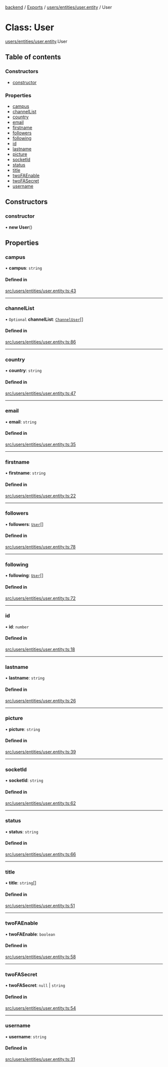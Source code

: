 [backend](../README.md) / [Exports](../modules.md) / [users/entities/user.entity](../modules/users_entities_user_entity.md) / User

# Class: User

[users/entities/user.entity](../modules/users_entities_user_entity.md).User

## Table of contents

### Constructors

- [constructor](users_entities_user_entity.User.md#constructor)

### Properties

- [campus](users_entities_user_entity.User.md#campus)
- [channelList](users_entities_user_entity.User.md#channellist)
- [country](users_entities_user_entity.User.md#country)
- [email](users_entities_user_entity.User.md#email)
- [firstname](users_entities_user_entity.User.md#firstname)
- [followers](users_entities_user_entity.User.md#followers)
- [following](users_entities_user_entity.User.md#following)
- [id](users_entities_user_entity.User.md#id)
- [lastname](users_entities_user_entity.User.md#lastname)
- [picture](users_entities_user_entity.User.md#picture)
- [socketId](users_entities_user_entity.User.md#socketid)
- [status](users_entities_user_entity.User.md#status)
- [title](users_entities_user_entity.User.md#title)
- [twoFAEnable](users_entities_user_entity.User.md#twofaenable)
- [twoFASecret](users_entities_user_entity.User.md#twofasecret)
- [username](users_entities_user_entity.User.md#username)

## Constructors

### constructor

• **new User**()

## Properties

### campus

• **campus**: `string`

#### Defined in

[src/users/entities/user.entity.ts:43](https://github.com/GQDeltex/ft_transcendence/blob/main/backend/src/users/entities/user.entity.ts#L43)

___

### channelList

• `Optional` **channelList**: [`ChannelUser`](prc_channel_channel_user_entities_channel_user_entity.ChannelUser.md)[]

#### Defined in

[src/users/entities/user.entity.ts:86](https://github.com/GQDeltex/ft_transcendence/blob/main/backend/src/users/entities/user.entity.ts#L86)

___

### country

• **country**: `string`

#### Defined in

[src/users/entities/user.entity.ts:47](https://github.com/GQDeltex/ft_transcendence/blob/main/backend/src/users/entities/user.entity.ts#L47)

___

### email

• **email**: `string`

#### Defined in

[src/users/entities/user.entity.ts:35](https://github.com/GQDeltex/ft_transcendence/blob/main/backend/src/users/entities/user.entity.ts#L35)

___

### firstname

• **firstname**: `string`

#### Defined in

[src/users/entities/user.entity.ts:22](https://github.com/GQDeltex/ft_transcendence/blob/main/backend/src/users/entities/user.entity.ts#L22)

___

### followers

• **followers**: [`User`](users_entities_user_entity.User.md)[]

#### Defined in

[src/users/entities/user.entity.ts:78](https://github.com/GQDeltex/ft_transcendence/blob/main/backend/src/users/entities/user.entity.ts#L78)

___

### following

• **following**: [`User`](users_entities_user_entity.User.md)[]

#### Defined in

[src/users/entities/user.entity.ts:72](https://github.com/GQDeltex/ft_transcendence/blob/main/backend/src/users/entities/user.entity.ts#L72)

___

### id

• **id**: `number`

#### Defined in

[src/users/entities/user.entity.ts:18](https://github.com/GQDeltex/ft_transcendence/blob/main/backend/src/users/entities/user.entity.ts#L18)

___

### lastname

• **lastname**: `string`

#### Defined in

[src/users/entities/user.entity.ts:26](https://github.com/GQDeltex/ft_transcendence/blob/main/backend/src/users/entities/user.entity.ts#L26)

___

### picture

• **picture**: `string`

#### Defined in

[src/users/entities/user.entity.ts:39](https://github.com/GQDeltex/ft_transcendence/blob/main/backend/src/users/entities/user.entity.ts#L39)

___

### socketId

• **socketId**: `string`

#### Defined in

[src/users/entities/user.entity.ts:62](https://github.com/GQDeltex/ft_transcendence/blob/main/backend/src/users/entities/user.entity.ts#L62)

___

### status

• **status**: `string`

#### Defined in

[src/users/entities/user.entity.ts:66](https://github.com/GQDeltex/ft_transcendence/blob/main/backend/src/users/entities/user.entity.ts#L66)

___

### title

• **title**: `string`[]

#### Defined in

[src/users/entities/user.entity.ts:51](https://github.com/GQDeltex/ft_transcendence/blob/main/backend/src/users/entities/user.entity.ts#L51)

___

### twoFAEnable

• **twoFAEnable**: `boolean`

#### Defined in

[src/users/entities/user.entity.ts:58](https://github.com/GQDeltex/ft_transcendence/blob/main/backend/src/users/entities/user.entity.ts#L58)

___

### twoFASecret

• **twoFASecret**: ``null`` \| `string`

#### Defined in

[src/users/entities/user.entity.ts:54](https://github.com/GQDeltex/ft_transcendence/blob/main/backend/src/users/entities/user.entity.ts#L54)

___

### username

• **username**: `string`

#### Defined in

[src/users/entities/user.entity.ts:31](https://github.com/GQDeltex/ft_transcendence/blob/main/backend/src/users/entities/user.entity.ts#L31)
